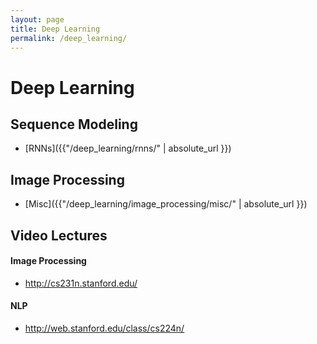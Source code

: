 ```yaml
---
layout: page
title: Deep Learning
permalink: /deep_learning/
---
```


# Deep Learning


## Sequence Modeling

- [RNNs]({{"/deep_learning/rnns/" | absolute_url }})

## Image Processing
- [Misc]({{"/deep_learning/image_processing/misc/" | absolute_url }})



## Video Lectures
#### Image Processing
- http://cs231n.stanford.edu/

#### NLP
- http://web.stanford.edu/class/cs224n/